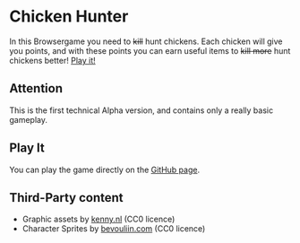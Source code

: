 Chicken Hunter
==============
In this Browsergame you need to ~~kill~~ hunt chickens. Each chicken will give you points, and with these points you can earn useful items to ~~kill more~~ hunt chickens better! [Play it!](http://jaxidixon.github.io/chicken-hunter)

Attention
---------
This is the first technical Alpha version, and contains only a really basic gameplay.

Play It
-------
You can play the game directly on the [GitHub page](http://jaxidixon.github.io/chicken-hunter).

Third-Party content
-------------------
*	Graphic assets by [kenny.nl](http://kenney.nl/) (CC0 licence)
*	Character Sprites by [bevouliin.com](http://bevouliin.com/) (CC0 licence)
